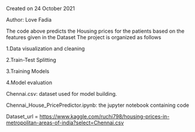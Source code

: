 Created on 24 October 2021

Author: Love Fadia

The code above predicts the Housing prices for the patients based on the features given in the Dataset The project is organized as follows

  1.Data visualization and cleaning

  2.Train-Test Splitting

  3.Training Models

  4.Model evaluation


Chennai.csv: dataset used for model building.

Chennai_House_PricePredictor.ipynb: the jupyter notebook containing code

Dataset_url =  https://www.kaggle.com/ruchi798/housing-prices-in-metropolitan-areas-of-india?select=Chennai.csv

